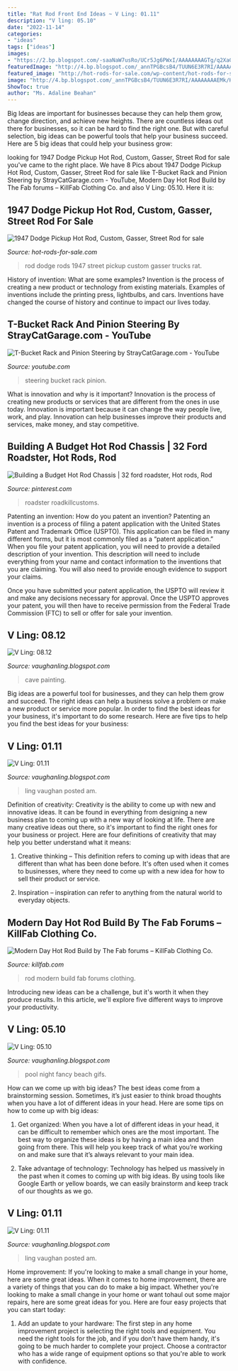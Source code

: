 ```yaml
---
title: "Rat Rod Front End Ideas ~ V Ling: 01.11"
description: "V ling: 05.10"
date: "2022-11-14"
categories:
- "ideas"
tags: ["ideas"]
images:
- "https://2.bp.blogspot.com/-saaNaW7usRo/UCr5Jg6PWxI/AAAAAAAAGTg/q2XaGsCZPPA/s1600/Cave.jpg"
featuredImage: "http://4.bp.blogspot.com/_annTPGBcsB4/TUUN6E3R7RI/AAAAAAAAEMk/HV8_6Jkf66g/s1600/IMGP7490.JPG"
featured_image: "http://hot-rods-for-sale.com/wp-content/hot-rods-for-sale.com/2016/07/1947-dodge-pickup-hot-rod-custom-gasser-street-rod-for-sale-2016-07-28-1-1024x682.jpg"
image: "http://4.bp.blogspot.com/_annTPGBcsB4/TUUN6E3R7RI/AAAAAAAAEMk/HV8_6Jkf66g/s1600/IMGP7490.JPG"
ShowToc: true
author: "Ms. Adaline Beahan"
---
```



Big Ideas are important for businesses because they can help them grow, change direction, and achieve new heights. There are countless ideas out there for businesses, so it can be hard to find the right one. But with careful selection, big ideas can be powerful tools that help your business succeed. Here are 5 big ideas that could help your business grow: 

	

		
looking for 1947 Dodge Pickup Hot Rod, Custom, Gasser, Street Rod for sale you've came to the right place. We have 8 Pics about 1947 Dodge Pickup Hot Rod, Custom, Gasser, Street Rod for sale like T-Bucket Rack and Pinion Steering by StrayCatGarage.com - YouTube, Modern Day Hot Rod Build by The Fab forums – KillFab Clothing Co. and also V Ling: 05.10. Here it is:
		
    
## 1947 Dodge Pickup Hot Rod, Custom, Gasser, Street Rod For Sale

<img loading=lazy src="http://hot-rods-for-sale.com/wp-content/hot-rods-for-sale.com/2016/07/1947-dodge-pickup-hot-rod-custom-gasser-street-rod-for-sale-2016-07-28-1-1024x682.jpg" onerror="this.onerror=null;this.src='https://tse2.mm.bing.net/th?id=OIP.50-5kS5yDtVkvnH2_u0UugHaE7&amp;pid=15.1';" alt="1947 Dodge Pickup Hot Rod, Custom, Gasser, Street Rod for sale">

_Source: hot-rods-for-sale.com_

>rod dodge rods 1947 street pickup custom gasser trucks rat. 

	

History of invention: What are some examples?
Invention is the process of creating a new product or technology from existing materials. Examples of inventions include the printing press, lightbulbs, and cars. Inventions have changed the course of history and continue to impact our lives today.

    
## T-Bucket Rack And Pinion Steering By StrayCatGarage.com - YouTube

<img loading=lazy src="http://i.ytimg.com/vi/7VzSdPaX1Xc/maxresdefault.jpg" onerror="this.onerror=null;this.src='https://tse2.mm.bing.net/th?id=OIP.zPc8sEguz5kOovhsSwJYkwHaEK&amp;pid=15.1';" alt="T-Bucket Rack and Pinion Steering by StrayCatGarage.com - YouTube">

_Source: youtube.com_

>steering bucket rack pinion. 

	

What is innovation and why is it important?
Innovation is the process of creating new products or services that are different from the ones in use today. Innovation is important because it can change the way people live, work, and play. Innovation can help businesses improve their products and services, make money, and stay competitive.

    
## Building A Budget Hot Rod Chassis | 32 Ford Roadster, Hot Rods, Rod

<img loading=lazy src="https://i.pinimg.com/736x/a7/2f/42/a72f422db306e24321cbffa538513287.jpg" onerror="this.onerror=null;this.src='https://tse4.mm.bing.net/th?id=OIP.6YRDiQ4FPLZw2B2xqIh0KAHaEK&amp;pid=15.1';" alt="Building a Budget Hot Rod Chassis | 32 ford roadster, Hot rods, Rod">

_Source: pinterest.com_

>roadster roadkillcustoms. 

	

Patenting an invention: How do you patent an invention?
Patenting an invention is a process of filing a patent application with the United States Patent and Trademark Office (USPTO). This application can be filed in many different forms, but it is most commonly filed as a “patent application.”
When you file your patent application, you will need to provide a detailed description of your invention. This description will need to include everything from your name and contact information to the inventions that you are claiming. You will also need to provide enough evidence to support your claims.

Once you have submitted your patent application, the USPTO will review it and make any decisions necessary for approval. Once the USPTO approves your patent, you will then have to receive permission from the Federal Trade Commission (FTC) to sell or offer for sale your invention.

    
## V Ling: 08.12

<img loading=lazy src="https://2.bp.blogspot.com/-saaNaW7usRo/UCr5Jg6PWxI/AAAAAAAAGTg/q2XaGsCZPPA/s1600/Cave.jpg" onerror="this.onerror=null;this.src='https://tse2.mm.bing.net/th?id=OIP.xcAJkesWmCUplWkhhBmOSgHaD1&amp;pid=15.1';" alt="V Ling: 08.12">

_Source: vaughanling.blogspot.com_

>cave painting. 

	

Big ideas are a powerful tool for businesses, and they can help them grow and succeed. The right ideas can help a business solve a problem or make a new product or service more popular. In order to find the best ideas for your business, it's important to do some research. Here are five tips to help you find the best ideas for your business:

    
## V Ling: 01.11

<img loading=lazy src="http://4.bp.blogspot.com/_annTPGBcsB4/TUUN6E3R7RI/AAAAAAAAEMk/HV8_6Jkf66g/s1600/IMGP7490.JPG" onerror="this.onerror=null;this.src='https://tse2.mm.bing.net/th?id=OIP.AXV22Q_zJynpfZcOHx_RFAHaLI&amp;pid=15.1';" alt="V Ling: 01.11">

_Source: vaughanling.blogspot.com_

>ling vaughan posted am. 

	

Definition of creativity:
Creativity is the ability to come up with new and innovative ideas. It can be found in everything from designing a new business plan to coming up with a new way of looking at life. There are many creative ideas out there, so it's important to find the right ones for your business or project. Here are four definitions of creativity that may help you better understand what it means: 
1. Creative thinking – This definition refers to coming up with ideas that are different than what has been done before. It's often used when it comes to businesses, where they need to come up with a new idea for how to sell their product or service. 

2. Inspiration – inspiration can refer to anything from the natural world to everyday objects.

    
## Modern Day Hot Rod Build By The Fab Forums – KillFab Clothing Co.

<img loading=lazy src="http://cdn.shopify.com/s/files/1/1186/2918/articles/bibbster_modern_day_hot_rod_build_by_kyle_voss_this_build_can_be_found_on_The_Fab_Forums_youtube_channel_1024x1024.jpg?v=1498589768" onerror="this.onerror=null;this.src='https://tse2.mm.bing.net/th?id=OIP.byL_0stvdS_N6kd2PgYGngHaEK&amp;pid=15.1';" alt="Modern Day Hot Rod Build by The Fab forums – KillFab Clothing Co.">

_Source: killfab.com_

>rod modern build fab forums clothing. 

	

Introducing new ideas can be a challenge, but it's worth it when they produce results. In this article, we'll explore five different ways to improve your productivity.

    
## V Ling: 05.10

<img loading=lazy src="http://2.bp.blogspot.com/_annTPGBcsB4/TAHB2IkuHhI/AAAAAAAADlQ/fUrI5Ra0tbI/s1600/IMGP2162.jpg" onerror="this.onerror=null;this.src='https://tse1.mm.bing.net/th?id=OIP.IpSn4FxiErSuswe75rfzDgHaLI&amp;pid=15.1';" alt="V Ling: 05.10">

_Source: vaughanling.blogspot.com_

>pool night fancy beach gifs. 

	

How can we come up with big ideas?
The best ideas come from a brainstorming session. Sometimes, it’s just easier to think broad thoughts when you have a lot of different ideas in your head. Here are some tips on how to come up with big ideas:
1. Get organized: When you have a lot of different ideas in your head, it can be difficult to remember which ones are the most important. The best way to organize these ideas is by having a main idea and then going from there. This will help you keep track of what you’re working on and make sure that it’s always relevant to your main idea.

2. Take advantage of technology: Technology has helped us massively in the past when it comes to coming up with big ideas. By using tools like Google Earth or yellow boards, we can easily brainstorm and keep track of our thoughts as we go.

    
## V Ling: 01.11

<img loading=lazy src="https://3.bp.blogspot.com/_annTPGBcsB4/TTkSxNiMqZI/AAAAAAAAELo/0HcKzBqTP6Y/s1600/IMGP7320.JPG" onerror="this.onerror=null;this.src='https://tse4.mm.bing.net/th?id=OIP.A5eI3w6bx9dpPBfx7LlQOwHaE7&amp;pid=15.1';" alt="V Ling: 01.11">

_Source: vaughanling.blogspot.com_

>ling vaughan posted am. 

	

Home improvement: If you're looking to make a small change in your home, here are some great ideas.
When it comes to home improvement, there are a variety of things that you can do to make a big impact. Whether you're looking to make a small change in your home or want tohaul out some major repairs, here are some great ideas for you. Here are four easy projects that you can start today:
1) Add an update to your hardware: The first step in any home improvement project is selecting the right tools and equipment. You need the right tools for the job, and if you don't have them handy, it's going to be much harder to complete your project. Choose a contractor who has a wide range of equipment options so that you're able to work with confidence.

